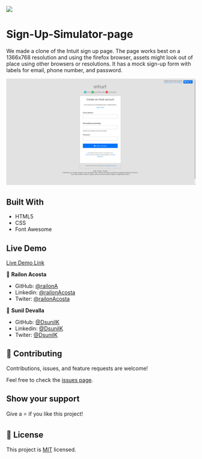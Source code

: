 ![](https://img.shields.io/badge/Microverse-blueviolet)

# Sign-Up-Simulator-page

We made a clone of the Intuit sign up page. The page works best on a 1366x768 resolution and using the firefox browser, assets might look out of place using other browsers or resolutions. It has a mock sign-up form with labels for email, phone number, and password.



![screenshot](./assets/img/Intuit-demo.png)
 
## Built With

- HTML5
- CSS
- Font Awesome

## Live Demo

[Live Demo Link](https://railona.github.io/sign-up-simulator-page/)

👤 **Railon Acosta**

- GitHub: [@railonA](https://github.com/RailonA)
- Linkedin: [@railonAcosta](https://www.linkedin.com/in/railon-acosta-81265180/)
- Twiter: [@railonAcosta](https://twitter.com/RailonAcosta)


👤 **Sunil Devalla**

- GitHub: [@DsunilK](https://github.com/DsunilK)
- Linkedin: [@DsunilK](https://www.linkedin.com/in/dsunilk/)
- Twiter: [@DsunilK](https://twitter.com/Sunil_Devalla)

## 🤝 Contributing

Contributions, issues, and feature requests are welcome!

Feel free to check the [issues page](https://github.com/RailonA/youtube-simulator-page/issues).

## Show your support

Give a ⭐️ if you like this project!

## 📝 License

This project is [MIT](LICENSE) licensed.

